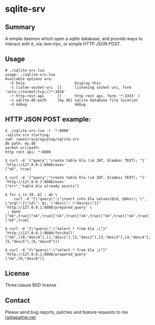 sqlite-srv
==========
 
Summary
-------

A simple daemon which open a sqlite database, and provide ways to interact with it, via:
lem-lrpc, or simple HTTP JSON POST.

Usage
-----

    # ./sqlite-srv.lua
    usage: ./sqlite-srv.lua
    Available options are:
      -h help                       Display this
      -l listen-socket-uri  []      listening socket uri, form 'unix://socket|tcp://*:1026'
      -r http-rest-api      []      http rest api, form '*:3333' )
      -s sqlite-db-path     [my.db] sqlite database file location
      -d debug                      debug


HTTP JSON POST example:
-----------------------

    $ ./sqlite-srv.lua -r '*:8080'
    -sqlite-srv starting-
    cwd: /woot/ra/prog/plop/sqlite-srv
    db path: my.db
    socket uri|path: 
    http rest api: *:8080
    
    $ curl -d '{"query":"create table bla (id INT, bladesc TEXT); "}' 'http://127.0.0.1:8080/exec'
    ["ok", true]

    $ curl -d '{"query":"create table bla (id INT, bladesc TEXT); "}' 'http://127.0.0.1:8080/exec'
    ["err","table bla already exists"]

    $ for i in {0..6} ; do \
        curl -d "{\"query\":\"insert into bla values(@id, @desc); \", \"arg\":{\"id\": $i, \"desc\": \"desc$i\"}}" 'http://127.0.0.1:8080/prepared_query' \
     ; done
    ["ok",true]["ok",true]["ok",true]["ok",true]["ok",true]["ok",true]["ok",true]

    $ curl -d "{\"query\":\"select * from bla ;\"}" 'http://127.0.0.1:8080/fetchall'
    ["ok",[[0,"desc0"],[1,"desc1"],[2,"desc2"],[3,"desc3"],[4,"desc4"],[5,"desc5"],[6,"desc6"]]]

    $ curl -d "{\"query\":\"select * from bla ;\"}" 'http://127.0.0.1:8080/prepared_query'
    ["ok",[0,"desc0"]]


License
-------

  Three clause BSD license


Contact
-------

  Please send bug reports, patches and feature requests to me <ra@apathie.net>.
